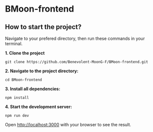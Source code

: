 # BMoon-frontend

## How to start the project?

Navigate to your prefered directory, then run these commands in your terminal.

**1. Clone the project**
```
git clone https://github.com/Benevolent-MoonG-F/BMoon-frontend.git
```
**2. Navigate to the project directory:**
```
cd BMoon-frontend
```
**3. Install all dependencies:**
```
npm install
```  
**4. Start the development server:**
```
npm run dev
```

Open [http://localhost:3000](http://localhost:3000) with your browser to see the result.
